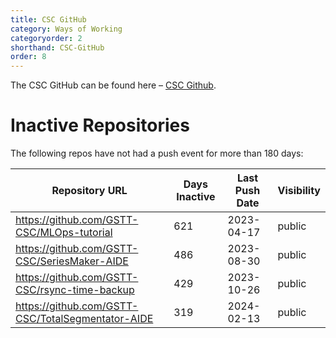 ```yaml
---
title: CSC GitHub
category: Ways of Working
categoryorder: 2
shorthand: CSC-GitHub
order: 8
---
```


The CSC GitHub can be found here – <a href="https://github.com/GSTT-CSC/">CSC Github</a>.

# Inactive Repositories

The following repos have not had a push event for more than 180 days:

| Repository URL | Days Inactive | Last Push Date | Visibility |
| --- | --- | --- | --- |
| https://github.com/GSTT-CSC/MLOps-tutorial | 621 | 2023-04-17 | public |
| https://github.com/GSTT-CSC/SeriesMaker-AIDE | 486 | 2023-08-30 | public |
| https://github.com/GSTT-CSC/rsync-time-backup | 429 | 2023-10-26 | public |
| https://github.com/GSTT-CSC/TotalSegmentator-AIDE | 319 | 2024-02-13 | public |
